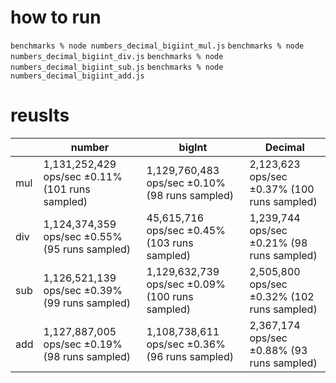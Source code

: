 # how to run 
`benchmarks % node numbers_decimal_bigiint_mul.js`
`benchmarks % node numbers_decimal_bigiint_div.js`
`benchmarks % node numbers_decimal_bigiint_sub.js`
`benchmarks % node numbers_decimal_bigiint_add.js`

# reuslts
|     | number                                          | bigInt                                          | Decimal                                     |
|-----|-------------------------------------------------|-------------------------------------------------|---------------------------------------------|
| mul | 1,131,252,429 ops/sec ±0.11% (101 runs sampled) | 1,129,760,483 ops/sec ±0.10% (98 runs sampled)  | 2,123,623 ops/sec ±0.37% (100 runs sampled) |
| div | 1,124,374,359 ops/sec ±0.55% (95 runs sampled)  | 45,615,716 ops/sec ±0.45% (103 runs sampled)    | 1,239,744 ops/sec ±0.21% (98 runs sampled)  |
| sub | 1,126,521,139 ops/sec ±0.39% (99 runs sampled)  | 1,129,632,739 ops/sec ±0.09% (100 runs sampled) | 2,505,800 ops/sec ±0.32% (102 runs sampled) |
| add | 1,127,887,005 ops/sec ±0.19% (98 runs sampled)  | 1,108,738,611 ops/sec ±0.36% (96 runs sampled)  | 2,367,174 ops/sec ±0.88% (93 runs sampled)  |


